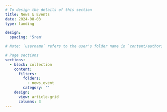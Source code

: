 ```yaml
---
# To design the details of this section
title: News & Events
date: 2024-08-03
type: landing

design:
  spacing: '5rem'

# Note: `username` refers to the user's folder name in `content/authors/`

# Page sections
sections:
  - block: collection
    content:
      filters:
        folders:
          - news_event
        category: ''
    design:
      view: article-grid
      columns: 3
---
```

